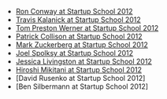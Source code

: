 
* [Ron Conway at Startup School 2012](01.md)
* [Travis Kalanick at Startup School 2012](02.md)
* [Tom Preston Werner at Startup School 2012](03.md)
* [Patrick Collison at Startup School 2012](04.md)
* [Mark Zuckerberg at Startup School 2012](05.md)
* [Joel Spolksy at Startup School 2012](06.md)
* [Jessica Livingston at Startup School 2012](07.md)
* [Hiroshi Mikitani at Startup School 2012](08.md)
* [David Rusenko at Startup School 2012]
* [Ben Silbermann at Startup School 2012]
